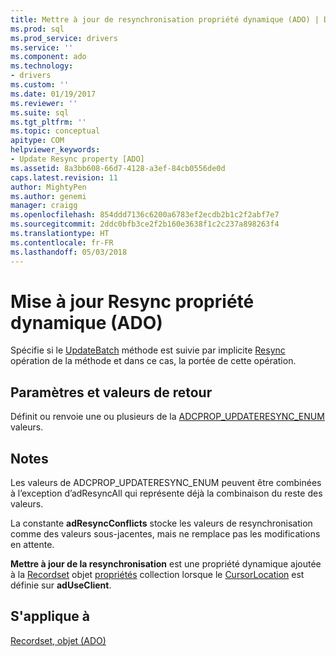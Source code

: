 ```yaml
---
title: Mettre à jour de resynchronisation propriété dynamique (ADO) | Documents Microsoft
ms.prod: sql
ms.prod_service: drivers
ms.service: ''
ms.component: ado
ms.technology:
- drivers
ms.custom: ''
ms.date: 01/19/2017
ms.reviewer: ''
ms.suite: sql
ms.tgt_pltfrm: ''
ms.topic: conceptual
apitype: COM
helpviewer_keywords:
- Update Resync property [ADO]
ms.assetid: 8a3bb608-66d7-4128-a3ef-84cb0556de0d
caps.latest.revision: 11
author: MightyPen
ms.author: genemi
manager: craigg
ms.openlocfilehash: 854ddd7136c6200a6783ef2ecdb2b1c2f2abf7e7
ms.sourcegitcommit: 2ddc0bfb3ce2f2b160e3638f1c2c237a898263f4
ms.translationtype: HT
ms.contentlocale: fr-FR
ms.lasthandoff: 05/03/2018
---
```

# <a name="update-resync-property-dynamic-ado"></a>Mise à jour Resync propriété dynamique (ADO)
Spécifie si le [UpdateBatch](../../../ado/reference/ado-api/updatebatch-method.md) méthode est suivie par implicite [Resync](../../../ado/reference/ado-api/resync-method.md) opération de la méthode et dans ce cas, la portée de cette opération.  
  
## <a name="settings-and-return-values"></a>Paramètres et valeurs de retour  
 Définit ou renvoie une ou plusieurs de la [ADCPROP_UPDATERESYNC_ENUM](../../../ado/reference/ado-api/adcprop-updateresync-enum.md) valeurs.  
  
## <a name="remarks"></a>Notes  
 Les valeurs de ADCPROP_UPDATERESYNC_ENUM peuvent être combinées à l’exception d’adResyncAll qui représente déjà la combinaison du reste des valeurs.  
  
 La constante **adResyncConflicts** stocke les valeurs de resynchronisation comme des valeurs sous-jacentes, mais ne remplace pas les modifications en attente.  
  
 **Mettre à jour de la resynchronisation** est une propriété dynamique ajoutée à la [Recordset](../../../ado/reference/ado-api/recordset-object-ado.md) objet [propriétés](../../../ado/reference/ado-api/properties-collection-ado.md) collection lorsque le [CursorLocation](../../../ado/reference/ado-api/cursorlocation-property-ado.md) est définie sur **adUseClient**.  
  
## <a name="applies-to"></a>S'applique à  
 [Recordset, objet (ADO)](../../../ado/reference/ado-api/recordset-object-ado.md)
